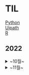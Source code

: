 # TIL

<a href="https://github.com/ridka42/TIL/tree/main/Python">Python</a></li> <br>
<a href="https://github.com/ridka42/TIL/tree/main/Uipath">Uipath</a></li> <br>
<a href="https://github.com/ridka42/TIL/tree/main/R">R</a></li>

## 2022

<details>
<summary>~10월~</summary>
<div markdown="1">


Python & Uipath


   <details>
   <summary>27일</summary>
   <div markdown="1">   
   
#### Python
       
>   <a href="https://github.com/ridka42/TIL/tree/main/Python/AlpacoLec/221027">데이터 분석강의 32 ~ 34</a> <br>
> 32. 열에 있는 값을 행으로 내리는 방법 <br>
> 33. 행에 있는 값을 열로 올리는 방법 <br>
> 34. 데이터에 순위를 매기는 방법

#### Uipath
     
>   <a href="https://github.com/ridka42/TIL/tree/main/Uipath/UipathAcademy/221027">Build Your Frist Process with Studio</a> <br>
>   <a href="https://github.com/ridka42/TIL/tree/main/Uipath/UipathAcademy/221027">A Day in the Life of an RPA Developer</a>

</div>
</details>


<details>
<summary>28일</summary>
<div markdown="1">     

#### Python      
>   <a href="https://github.com/ridka42/TIL/tree/main/Python/AlpacoLec/221028">데이터 분석강의 35 ~ 37</a> <br>
> 35. 상관분석<br>
> 36. 정규표현식 <br>
> 37. 인터넷에 있는 데이터를 수집하는 방법

#### Uipath       
>   <a href="https://github.com/ridka42/TIL/tree/main/Uipath/UipathAcademy/221028">Variables and Arguments in Studio</a> 

</div>
</details>


<details>
<summary>30일</summary>
<div markdown="1">     


#### Uipath   
>   <a href="https://github.com/ridka42/TIL/tree/main/Uipath/UipathAcademy/221030/1030%20Variables%20and%20Arguments%20in%20Studio">Variables and Arguments in Studio</a><br>
>   <a href="https://github.com/ridka42/TIL/tree/main/Uipath/UipathAcademy/221030/1030%20Control%20Flow%20in%20Studio">Control Flow in Studio</a> 

</div>
</details>


<details>
<summary>31일</summary>
<div markdown="1">     

#### Python      
>   <a href="https://github.com/ridka42/TIL/tree/main/Python/AlpacoLec/221031">데이터 분석강의 38 ~ 40</a> <br>
> 38. 인터넷에 있는 표를 데이터프레임으로 만드는 방법 <br>
> 39. 인터넷 뉴스 기사 가져오는 방법 <br>
> 40. 수집한 뉴스 기사로 빈도분석하고 워드클라우드 그리기 방법

#### Uipath       
>   <a href="https://github.com/ridka42/TIL/tree/main/Uipath/UipathAcademy/221031">Control Flow in Studio</a> 

</div>
</details>

</div>
</details>



<details>
<summary>~11월~</summary>
<div markdown="1"> 


**Python & R**


<details>
<summary>1일</summary>
<div markdown="1">     

### Python        
>   <a href="https://github.com/ridka42/TIL/tree/main/Python/AlpacoLec/221101">데이터 분석강의 41 ~ 42</a> <br>
>  41. 네트워크 반응을 이용해서 데이터 크롤링하기 <br>
>  42. 핵심정리 데이터분석


>   <a href="https://github.com/ridka42/TIL/tree/main/Python/Practice/%EC%99%95%EC%B4%88%EB%B3%B4%EB%A5%BC%EC%9C%84%ED%95%9CPython/221101">왕초보를위한Python 연습문제</a> <br>
>     제어구조, 데이터 타입, 모듈


>   <a href="https://github.com/ridka42/TIL/tree/main/Python/Practice/%EC%A0%90%ED%94%84%ED%88%AC%ED%8C%8C%EC%9D%B4%EC%8D%AC/221101">점프 투 파이썬 연습문제</a> <br>
> **06장 파이썬 프로그래밍 어떻게 시작해야 할까?**<br>
>   06-2 3과 5의 배수 합하기<br>
>   06-3 게시판 페이징하기<br>
>   06-4 간단한 메모장 만들기<br>

>  **08장 종합문제**<br>
>   1. 문자열 바꾸기 2. 딕셔너리 값 추출하기 3. 리스트의 더하기와 extend 함수 4. 리스트 총합 구하기<br>
>5. 피보나치 함수 6. 숫자의 총합 구하기 7. 한 줄 구구단 8. 역순 저장 9. 평균값 구하기 10. 사칙연산 계산기<br>


</div>
</details>



<details>
<summary>2일</summary>
<div markdown="1">     

### Python        
>   <a href="https://github.com/ridka42/TIL/tree/main/Python/Inflearn/WebScrapping/221102"> 웹 스크래핑 (나도코딩) </a> <br>
#### 섹션 0. 소개

웹 스크래핑 소개

#### 섹션 1. 기본기

HTML, XPath, 크롬, Requests

정규식 기본 1, 정규식 기본 2, User Agent

BeautifulSoup4 기본1, BeautifulSoup4 기본2 (네이버 웹툰)

BeautifulSoup4 활용1, BeautifulSoup4 활용2 (가우스 전자)

</div>
</details>



<details>
<summary>3일</summary>
<div markdown="1">     

### Python        
>   <a href="https://github.com/ridka42/TIL/tree/main/Python/Inflearn/WebScrapping/221103"> 웹 스크래핑 (나도코딩) </a> <br>
#### 섹션 1. 기본기

BeautifulSoup4 활용2-1, BeautifulSoup4 활용2-2, BeautifulSoup4 활용2-3, BeautifulSoup4 활용2-4 (쿠팡) 

BeautifulSoup4 활용3-1, BeautifulSoup4 활용3-2 (다음 이미지) 

CSV 기본1, CSV 기본2(네이버 금융) 

</div>
</details>


<details>
<summary>7일</summary>
<div markdown="1">     

### Python        
>   <a href="https://github.com/ridka42/TIL/tree/main/Python/Inflearn/WebScrapping/221107"> 웹 스크래핑 (나도코딩) </a> <br>
#### 섹션 1. 기본기

Selenium 기본1, Selenium 기본2, Selenium 심화 (네이버 로그인), Selenium 활용1-1(네이버 항공권) 

</div>
</details>


<details>
<summary>8일</summary>
<div markdown="1">     

### Python        
>   <a href="https://github.com/ridka42/TIL/tree/main/Python/Inflearn/WebScrapping/221108"> 웹 스크래핑 (나도코딩) </a> <br>
#### 섹션 1. 기본기

Selenium 활용2-1, Selenium 활용2-2, Selenium 활용2-3 (구글 도서), Headless 크롬, Wrap Up 

#### 섹션 2. 퀴즈 및 프로젝트

퀴즈 (다음 부동산), 프로젝트 (나만의 비서 만들기) 

</div>
</details>


<details>
<summary>9일</summary>
<div markdown="1">     

### Python        
>   <a href="https://github.com/ridka42/TIL/tree/main/Python/Inflearn/%ED%8C%8C%EC%9D%B4%EC%8D%AC%20%EA%B8%B0%EC%B4%88%20%EB%9D%BC%EC%9D%B4%EB%B8%8C%EB%9F%AC%EB%A6%AC%EB%B6%80%ED%84%B0%20%EC%8C%93%EC%95%84%EA%B0%80%EB%8A%94%20%EB%A8%B8%EC%8B%A0%EB%9F%AC%EB%8B%9D/221109"> 파이썬 기초 라이브러리부터 쌓아가는 머신러닝 (거친코딩) </a> <br>
#### 섹션 0. Pandas 라이브러리를 활용한 데이터 전처리

판다스란 무엇인가?, Series 및 DataFrame 실습, DataFrame 행,열 필터링 삭제 수정, DataFrame 그룹 생성 11/09

</div>
</details>

<details>
<summary>11일</summary>
<div markdown="1">     

### Python        
>   <a href="https://github.com/ridka42/TIL/tree/main/Python/AlpacoLec/221111"> 파이썬 데이터 시각화 입문 (알파코) </a> <br>

1. 파이썬 데이터시각화 소개 및 그래프 11/11

2. 그래프 만들기1(폰트, 색상, 마커, 선) 11/11

3. 그래프 만들기2(제목, 축 레이블, 그리드, 축의 범위, 눈금 지정) 11/11

4. 여러 그래프와 범례 표시, plt.subplot 11/11

5. 위치, 크기 지정해서 플롯그리기, axes를 행, 열로 쪼개서 서브플롯 그리기 11/11]

6. 전체 행 열과 그래프 순서에 따라 서브플롯 그리기,  데이터의 크기를 비교하는 막대그래프 11/11 

7. 데이터의 관계를 표현하는 산점도,  색으로 값의 크기를 표현하는 히트맵 11/11

8. 데이터의 도수분포를 표현하는 히스토그램, 데이터의 통계를 표현하는 박스플롯  11/11



</div>
</details>


<details>
<summary>12일</summary>
<div markdown="1">     

### Python        
>   <a href="https://github.com/ridka42/TIL/tree/main/Python/AlpacoLec/221112"> 파이썬 데이터 시각화 입문 (알파코) </a> <br>

9. 데이터의 범위와 분포를 표현하는 바이올린플롯, 데이터의 비율을 표현하는 파이차트 11/12

10. 공통 스타일 지정하기, 그래프 영역 채우기 11/12

11. 그래프에 수직선과 수평선 그리기,  그래프에 설명 적기 11/12

12. 2중 y축 표시하기, Seaborn 막대그래프 11/12

</div>
</details>


<details>
<summary>13일</summary>
<div markdown="1">     

### Python        
>   <a href="https://github.com/ridka42/TIL/tree/main/Python/AlpacoLec/221113"> 파이썬 데이터 시각화 입문 (알파코) </a> <br>

13. 데이터의 관계파악을 위한 scatterplot, 데이터의 추세를 표현하는 lineplot 11/13

14. 데이터의 분포를 표현하는 다양한 그래프들(seaborn) 11/13

#### 서울시 연간 기온변화 분석 및 시각화

15. 데이터 수집, 전국 기온 데이터 확인, 서울시 기온 데이터 추출 및 확인 11/13

16. 서울시 연간 평균, 최저, 최고기온 변화 시각화 11/13

#### 전국 지점별 기온 분석

17. 데이터 준비 및 확인, 지점별 연 평균 기온 시각화 11/13

18. 지점별 연 최고, 최저 기온 시각화, 지점별 기온 분포 시각화 - 히스토그램 11/13

19. 지점별 기온분포 시각화 - 박스플롯, 바이올린플롯 11/13

#### 서울시 폭염, 열대야 현황 시각화

20. 데이터 준비 및 확인, 서울시 폭염/열대야 현황 시각화 11/13

</div>
</details>


<details>
<summary>14일</summary>
<div markdown="1">     

### Python        
>   <a href="https://github.com/ridka42/TIL/tree/main/Python/AlpacoLec/221114"> 파이썬 데이터 시각화 입문 (알파코) </a> <br>

#### 서울시 폭염, 열대야 현황 시각화
20. 최고 폭염일, 최고 열대야 강조하기, 연도별 폭염일수, 열대야일수 추출 11/14

21. 연도별 폭염일수, 열대야일수 시각화 11/14

#### 지역별 인구구조 시각화
21. 데이터 수집 및 전처리 11/14

22. 시도별 인구수 시각화, 세대당 인구수 시각화 11/14

23. 시도별 성별 인구수 시각화, 서울시 구별/동별 인구수 시각화 11/14

#### 연령별 인구구조 시각화
24. 데이터 수집 및 전처리, 시도-연령별 인구구조 11/14

</div>
</details>


<details>
<summary>15일</summary>
<div markdown="1">     

### Python        
>   <a href="https://github.com/ridka42/TIL/tree/main/Python/AlpacoLec/221115"> 파이썬 데이터 시각화 입문 (알파코) </a> <br>

#### 연령별 인구구조 시각화
25. 서울시 구별 인구구조, 특정 동 인구구조 11/15

#### 아파트 실거래가 분석, 시각화
26. 데이터 수집 및 전처리, 시도-연령별 인구구조 11/15

27. 시도별 아파트 매매가 현황 시각화, 서울시 아파트 매매가 분포 11/15

28. 서울시 아파트 구별 평균 매매가, 거래건수 11/15

</div>
</details>

<details>
<summary>17일</summary>
<div markdown="1">     

### R      
>   <a href="https://github.com/ridka42/TIL/tree/main/R/AlpacoLec/221117"> R 활용 데이터 분석 A to Z (알파코) </a> <br>

R의 개요 11/17

R의 범용성과 역할 11/17

Rstudio 설치/사용방법 11/17

working directory 설정 및 프로젝트, 유용한 환경 설정 알아보기 11/17

데이터 타입과 종류 11/17

R 자료 구조와 실습 11/17

변수와 함수의 이해 11/17

패키지 이해와 실습 11/17

</div>
</details>

<details>
<summary>18일</summary>
<div markdown="1">     

### R      
>   <a href="https://github.com/ridka42/TIL/tree/main/R/AlpacoLec/221118"> R 활용 데이터 분석 A to Z (알파코) </a> <br>

R 연산자와 함수 및 조건문 11/18

반복문과 사용자 정의 함수 11/18

데이터 가져오기와 내보내기, 확인과 조작 11/18

데이터 그리기와 실습 11/18

dplyr 패키지 설치와 함수 이해 11/18

테이블 조작과 dplyr 패키지 실습 11/18

ggplot2 패키지 및 문법과 시각화 11/18

ggplot2 사용 그래프 및 시각화 11/18

</div>
</details>


<details>
<summary>20일</summary>
<div markdown="1">     

### Python        
>   <a href="https://github.com/ridka42/TIL/tree/main/Python/Inflearn/%ED%8C%8C%EC%9D%B4%EC%8D%AC%20%EA%B8%B0%EC%B4%88%20%EB%9D%BC%EC%9D%B4%EB%B8%8C%EB%9F%AC%EB%A6%AC%EB%B6%80%ED%84%B0%20%EC%8C%93%EC%95%84%EA%B0%80%EB%8A%94%20%EB%A8%B8%EC%8B%A0%EB%9F%AC%EB%8B%9D/221120"> 파이썬 기초 라이브러리부터 쌓아가는 머신러닝 (거친코딩) </a> <br>
#### 섹션 0. Pandas 라이브러리를 활용한 데이터 전처리

판다스란?, Series 및 DataFrame 실습, DataFrame 행,열 필터링 삭제 수정, DataFrame 그룹 생성, DataFrame에서 자주 사용하는 전처리 기법 11/20

</div>
</details>


<details>
<summary>22일</summary>
<div markdown="1">     

### Python        
>   <a href="https://github.com/ridka42/TIL/tree/main/Python/Alpaco%20Project/Theory/221122"> 알파코 프로젝트 이론 수업 </a> <br>

데이터 분석 기초 , 통계 , 데이터 분석 기초 다지기 , 데이터 시각화 11/22

</div>
</details>


<details>
<summary>23일</summary>
<div markdown="1">     

### Python        
>   <a href="https://github.com/ridka42/TIL/tree/main/Python/Alpaco%20Project/Theory/221123"> 알파코 프로젝트 이론 수업 </a> <br>

데이터 결합, 누락값 처리, 데이터 분석 실전, 머신러닝(지도 학습), 스케일 변환 11/23

</div>
</details>

</div>
</details>


